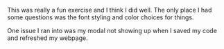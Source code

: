 This was really a fun exercise and I think I did well. The only place I had some questions was the font styling and color choices for things.

One issue I ran into was my modal not showing up when I saved my code and refreshed my webpage.
